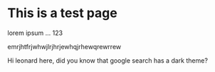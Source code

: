 # This is a test page

lorem ipsum ... 123

emrjhtfrjwhwjlrjhrjewhqjrhewqrewrrew


Hi leonard here, did you know that google search has a dark theme?
